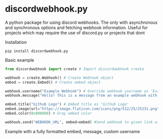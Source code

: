 # discordwebhook.py
A python package for using discord webhooks. The only with asynchronous and synchronous options and fetching webhook information. Useful for projects which may require the use of discord.py or projects that dont

Installation
```
pip install discordwebhook.py
```

Basic example
```python
from discordwebhook import create # Import discordwebhook create

webhook = create.Webhook() # Create Webhook object
embed = create.Embed() # Create embed object

webhook.username("Example Webhook") # Override webhook username as 'Example Webhook'
webhook.message("Hello! This is a message from an example webhook with the `discordwebhook.py` library!") # Message to go with the embed

embed.title("Github Logo") # Embed title as 'Github Logo'
embed.image(url="https://image.flaticon.com/icons/png/512/25/25231.png") # Embed image as github logo
embed.color(0x808080) # Gray embed color

webhook.send("WEBHOOK_URL", embed=embed) #Send webhook to given link with the embed
```
Example with a fully formatted embed, message, custom username 
